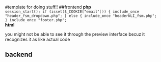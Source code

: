 #template for doing stuff!!
##frontend
**php** <br>
`session_start();
if (isset($_COOKIE["email"])) {
include_once "header_fsm_dropdown.php";
} else {
include_once "headerNLI_fsm.php";
}
include_once "footer.php";`<br>
**html**<br>
<!DOCTYPE html>
<head>
    <meta charset="UTF-8">
    <meta name="viewport" content="width=device-width, initial-scale=1.0">
    <title>All sports | SOP</title>
    <link rel="icon" href="../../Content/imgsrc/icons/pageIcon.png">
</head>
<body></body>
you might not be able to see it through the preview interface becuz it recognizes it as like actual code <br>

## backend

